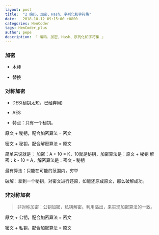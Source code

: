 ```yaml
---
layout: post
title:  "2 编码、加密、Hash、序列化和字符集"
date:   2018-10-12 09:15:00 +0800
categories: HenCoder
tags: HenCoder_plus
author: pepe
description: 『 编码、加密、Hash、序列化和字符集 』
---
```


### 加密

* 木棒

* 替换

### 对称加密

* DES(秘钥太短，已经弃用)

* AES

* 特点：只有一个秘钥。

原文 + 秘钥，配合加密算法 = 密文

密文 + 秘钥，配合解密算法 = 原文

简单来说就是；
加密：A + 10 = K，10就是秘钥，加密算法是：原文 + 秘钥
解密：k - 10 = A，解密算法是：密文 - 秘钥


最有算法：只能在可能的范围内，穷举

破解：拿到一个秘钥，对密文进行还原，如能还原成原文，那么破解成功。

### 非对称加密

> 非对称加密：公钥加密，私钥解密。利用溢出，来实现加密算法的一致。

原文 + 公钥，配合加密算法 = 密文

密文 + 私钥，配合加密算法 = 原文